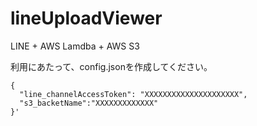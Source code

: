 # lineUploadViewer

LINE + AWS Lamdba + AWS S3

利用にあたって、config.jsonを作成してください。

```
{
  "line_channelAccessToken": "XXXXXXXXXXXXXXXXXXXXX",
  "s3_backetName":"XXXXXXXXXXXXX"
}'
```

